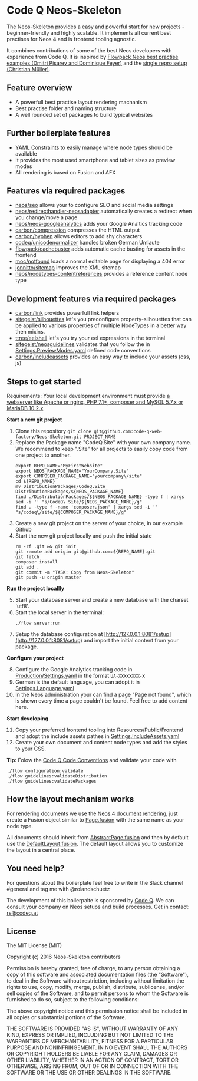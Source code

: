 # Code Q Neos-Skeleton

The Neos-Skeleton provides a easy and powerful start for new projects - beginner-friendly and highly scalable. It implements all current best practises for Neos 4 and is frontend tooling agnostic.

It combines contributions of some of the best Neos developers with experience from Code Q. It is inspired by [Flowpack Neos best practise examples (Dmitri Pisarev and Dominique Feyer)](https://github.com/Flowpack/fusion-bp) and the [single repro setup (Christian Müller)](https://github.com/kitsunet/composer-install-testing).


## Feature overview

 - A powerfull best practise layout rendering machanism
 - Best practise folder and naming structure
 - A well rounded set of packages to build typical websites

## Further boilerplate features

 - [YAML Constraints](https://www.youtube.com/watch?v=ZCRYsYvxXFI) to easily manage where node types should be available
 - It provides the most used smartphone and tablet sizes as preview modes
 - All rendering is based on Fusion and AFX

## Features via required packages

 - [neos/seo](https://github.com/neos/neos-seo) allows your to configure SEO and social media settings
 - [neos/redirecthandler-neosadapter](https://github.com/neos/redirecthandler-neosadapter) automatically creates a redirect when you change/move a page
 - [neos/neos-googleanalytics](https://github.com/neos/neos-googleanalytics) adds your Google Analtics tracking code
 - [carbon/compression](https://github.com/CarbonPackages/Carbon.Compression) compresses the HTML output
 - [carbon/hyphen](https://github.com/CarbonPackages/Carbon.Hyphen) allows editors to add shy characters
 - [codeq/unicodenormalizer](https://github.com/code-q-web-factory/neos-unicodenormalizer) handles broken German Umlaute
 - [flowpack/cachebuster](https://github.com/Flowpack/Flowpack.CacheBuster) adds automatic cache busting for assets in the frontend
 - [moc/notfound](https://github.com/mocdk/MOC.NotFound) loads a normal editable page for displaying a 404 error
 - [jonnitto/sitemap](https://github.com/jonnitto/Jonnitto.Sitemap) improves the XML sitemap
 - [neos/nodetypes-contentreferences](https://github.com/neos/nodetypes-contentreferences) provides a reference content node type
 
## Development features via required packages

 - [carbon/link](https://github.com/jonnitto/Carbon.Link) provides powerfull link helpers
 - [sitegeist/silhouettes](https://github.com/sitegeist/Sitegeist.Silhouettes) let's you preconfigure property-silhouettes that can be applied to various properties of multiple NodeTypes in a better way then mixins.
 - [ttree/eelshell](https://github.com/ttreeagency/EelShell) let's you try your eel expressions in the terminal
 - [sitegeist/neosguidelines](https://github.com/sitegeist/Sitegeist.NeosGuidelines) validates that you follow the in [Settings.PreviewModes.yaml](DistributionPackages/CodeQ.Site/Configuration/Settings.PreviewModes.yaml) defined code conventions
 - [carbon/includeassets](https://github.com/CarbonPackages/Carbon.IncludeAssets) provides an easy way to include your assets (css, js)


## Steps to get started

Requirements:
Your local development environment must provide [a webserver like Apache or nginx, PHP 7.1+, composer and MySQL 5.7.x or MariaDB 10.2.x](https://www.neos.io/download-and-extend.html).

__Start a new git project__

1. Clone this repository `git clone git@github.com:code-q-web-factory/Neos-Skeleton.git PROJECT_NAME`
2. Replace the Package name "CodeQ.Site" with your own company name. We recommend to keep ".Site" for all projects to easily copy code from one project to another.
    ```
    export REPO_NAME="MyFirstWebsite"
    export NEOS_PACKAGE_NAME="YourCompany.Site"
    export COMPOSER_PACKAGE_NAME="yourcompany\/site"
    cd ${REPO_NAME}
    mv DistributionPackages/CodeQ.Site DistributionPackages/${NEOS_PACKAGE_NAME}
    find ./DistributionPackages/${NEOS_PACKAGE_NAME} -type f | xargs sed -i '' "s/CodeQ\.Site/${NEOS_PACKAGE_NAME}/g"
    find . -type f -name 'composer.json' | xargs sed -i '' "s/codeq\/site/${COMPOSER_PACKAGE_NAME}/g"
    ```
3. Create a new git project on the server of your choice, in our example Github
4. Start the new git project locally and push the initial state
    ```
    rm -rf .git && git init
    git remote add origin git@github.com:${REPO_NAME}.git
    git fetch
    composer install
    git add .
    git commit -m "TASK: Copy from Neos-Skeleton"
    git push -u origin master
    ```

__Run the project locallly__

5. Start your database server and create a new database with the charset 'utf8'.
6. Start the local server in the terminal:
    ```
    ./flow server:run
    ```
7. Setup the database configuration at [http://127.0.0.1:8081/setup](http://127.0.0.1:8081/setup) and import the initial content from your package.

__Configure your project__

8. Configure the Google Analytics tracking code in [Production/Settings.yaml](DistributionPackages/CodeQ.Site/Configuration/Production/Settings.yaml) in the format `UA-XXXXXXXX-X`
9. German is the default language, you can adopt it in [Settings.Language.yaml](DistributionPackages/CodeQ.Site/Configuration/Settings.Language.yaml)
10. In the Neos administration your can find a page "Page not found", which is shown every time a page couldn't be found. Feel free to add content here.

__Start developing__

11. Copy your preferred frontend tooling into Resources/Public/Frontend and adopt the include assets pathes in [Settings.IncludeAssets.yaml](DistributionPackages/CodeQ.Site/Configuration/Settings.IncludeAssets.yaml)
12. Create your own document and content node types and add the styles to your CSS.

__Tip:__
Folow the [Code Q Code Conventions](https://docs.google.com/document/d/13ykoM0Ta2qJvO_6BYa-DIsx7_MxFsInOSbJqJHuINBw/edit?usp=sharing) and validate your code with
```
./flow configuration:validate
./flow guidelines:validateDistribution
./flow guidelines:validatePackages
```

## How the layout mechanism works

For rendering documents we use the [Neos 4 document rendering](http://neos.readthedocs.io/en/stable/CreatingASite/RenderingCustomMarkup/PageRendering.html), just create a Fusion object similar to [Page.fusion](DistributionPackages/CodeQ.Site/Resources/Private/Fusion/Document/Page/Page.fusion) with the same name as your node type.

All documents should inherit from [AbstractPage.fusion](DistributionPackages/CodeQ.Site/Resources/Private/Fusion/Document/AbstractPage/AbstractPage.fusion) and then by default use the [DefaultLayout.fusion](DistributionPackages/CodeQ.Site/Resources/Private/Fusion/Component/DefaultLayout/DefaultLayout.fusion). The default layout allows you to customize the layout in a central place.


## You need help?

For questions about the boilerplate feel free to write in the Slack channel #general and tag me with @rolandschuetz

The development of this boilerpalte is sponsored by [Code Q](https://codeq.at/de/kontakt). We can consult your company on Neos setups and build processes. Get in contact: rs@codeq.at


## License

The MIT License (MIT)

Copyright (c) 2016 Neos-Skeleton contributors

Permission is hereby granted, free of charge, to any person obtaining a copy
of this software and associated documentation files (the "Software"), to deal
in the Software without restriction, including without limitation the rights
to use, copy, modify, merge, publish, distribute, sublicense, and/or sell
copies of the Software, and to permit persons to whom the Software is
furnished to do so, subject to the following conditions:

The above copyright notice and this permission notice shall be included in all
copies or substantial portions of the Software.

THE SOFTWARE IS PROVIDED "AS IS", WITHOUT WARRANTY OF ANY KIND, EXPRESS OR
IMPLIED, INCLUDING BUT NOT LIMITED TO THE WARRANTIES OF MERCHANTABILITY,
FITNESS FOR A PARTICULAR PURPOSE AND NONINFRINGEMENT. IN NO EVENT SHALL THE
AUTHORS OR COPYRIGHT HOLDERS BE LIABLE FOR ANY CLAIM, DAMAGES OR OTHER
LIABILITY, WHETHER IN AN ACTION OF CONTRACT, TORT OR OTHERWISE, ARISING FROM,
OUT OF OR IN CONNECTION WITH THE SOFTWARE OR THE USE OR OTHER DEALINGS IN THE
SOFTWARE.

